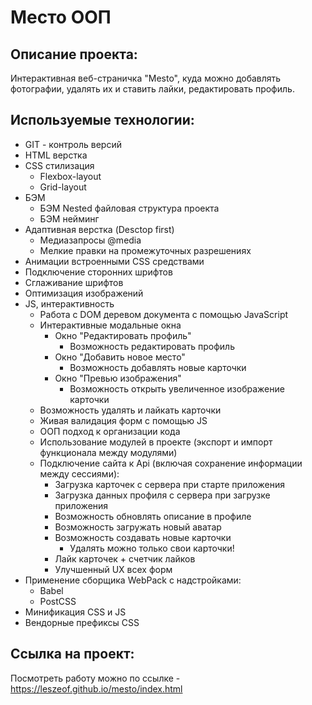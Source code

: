 # Место ООП

## **Описание проекта:**
Интерактивная веб-страничка "Mesto", куда можно добавлять фотографии, удалять их и ставить лайки, редактировать профиль.

## **Используемые технологии:**
* GIT - контроль версий
* HTML верстка
* CSS стилизация
  * Flexbox-layout
  * Grid-layout
* БЭМ
  * БЭМ Nested файловая структура проекта
  * БЭМ нейминг
* Адаптивная верстка (Desctop first)
  * Медиазапросы @media
  * Мелкие правки на промежуточных разрешениях
* Анимации встроенными CSS средствами
* Подключение сторонних шрифтов
* Сглаживание шрифтов
* Оптимизация изображений
* JS, интерактивность
  * Работа с DOM деревом документа с помощью JavaScript
  * Интерактивные модальные окна
    * Окно "Редактировать профиль"
      * Возможность редактировать профиль
    * Окно "Добавить новое место"
      * Возможность добавлять новые карточки
    * Окно "Превью изображения"
      * Возможность открыть увеличенное изображение карточки
  * Возможность удалять и лайкать карточки
  * Живая валидация форм с помощью JS
  * ООП подход к организации кода
  * Использование модулей в проекте (экспорт и импорт функционала между модулями)
  * Подключение сайта к Api (включая сохранение информации между сессиями):
    * Загрузка карточек с сервера при старте приложения
    * Загрузка данных профиля с сервера при загрузке приложения
    * Возможность обновлять описание в профиле
    * Возможность загружать новый аватар
    * Возможность создавать новые карточки
      * Удалять можно только свои карточки!
    * Лайк карточек + счетчик лайков
    * Улучшенный UX всех форм
* Применение сборщика WebPack с надстройками:
  * Babel
  * PostCSS
* Минификация CSS и JS
* Вендорные префиксы CSS


## **Ссылка на проект:**
Посмотреть работу можно по ссылке - https://leszeof.github.io/mesto/index.html
